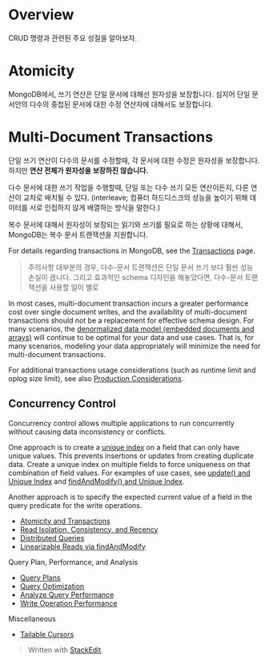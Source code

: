 # Overview

CRUD 명령과 관련된 주요 성질을 알아보자. 

# Atomicity

MongoDB에서, 쓰기 연산은 단일 문서에 대해선 원자성을 보장합니다. 심지어 단일 문서안의 다수의 중첩된 문서에 대한 수정 연산자에 대해서도 보장합니다.  

# Multi-Document Transactions

단일 쓰기 연산이 다수의 문서를 수정할때, 각 문서에 대한 수정은 원자성을 보장합니다. 하지만 **연산 전체가 원자성을 보장하진 않습니다.**

다수 문서에 대한 쓰기 작업을 수행할때, 단일 또는 다수 쓰기 모든 연산이든지, 다른 연산이 교차로 배치될 수 있다. (interleave; 컴퓨터 하드디스크의 성능을 높이기 위해 데이터를 서로 인접하지 않게 배열하는 방식을 말한다.)

복수 문서에 대해서 원자성이 보장되는 읽기와 쓰기를 필요로 하는 상황에 대해서, MongoDB는 복수 문서 트랜잭션을 지원합니다.

For details regarding transactions in MongoDB, see the  [Transactions](https://docs.mongodb.com/manual/core/transactions/)  page.

>주의사항
>대부분의 경우, 다수-문서 트랜잭션은 단일 문서 쓰기 보다 훨씬 성능  손실이 큽니다. 그리고 효과적인 schema 디자인을 해놓았다면, 다수-문서 트랜잭션을 사용할 일이 별로

In most cases, multi-document transaction incurs a greater performance cost over single document writes, and the availability of multi-document transactions should not be a replacement for effective schema design. For many scenarios, the  [denormalized data model (embedded documents and arrays)](https://docs.mongodb.com/manual/core/data-model-design/#data-modeling-embedding)  will continue to be optimal for your data and use cases. That is, for many scenarios, modeling your data appropriately will minimize the need for multi-document transactions.

For additional transactions usage considerations (such as runtime limit and oplog size limit), see also  [Production Considerations](https://docs.mongodb.com/manual/core/transactions-production-consideration/).

## Concurrency Control

Concurrency control allows multiple applications to run concurrently without causing data inconsistency or conflicts.

One approach is to create a  [unique index](https://docs.mongodb.com/manual/core/index-unique/#index-type-unique)  on a field that can only have unique values. This prevents insertions or updates from creating duplicate data. Create a unique index on multiple fields to force uniqueness on that combination of field values. For examples of use cases, see  [update() and Unique Index](https://docs.mongodb.com/manual/reference/method/db.collection.update/#update-with-unique-indexes)  and  [findAndModify() and Unique Index](https://docs.mongodb.com/manual/reference/method/db.collection.findAndModify/#upsert-and-unique-index).

Another approach is to specify the expected current value of a field in the query predicate for the write operations.



-   [Atomicity and Transactions](https://docs.mongodb.com/manual/core/write-operations-atomicity/)
-   [Read Isolation, Consistency, and Recency](https://docs.mongodb.com/manual/core/read-isolation-consistency-recency/)
-   [Distributed Queries](https://docs.mongodb.com/manual/core/distributed-queries/)
-   [Linearizable Reads via findAndModify](https://docs.mongodb.com/manual/tutorial/perform-findAndModify-linearizable-reads/)

Query Plan, Performance, and Analysis

-   [Query Plans](https://docs.mongodb.com/manual/core/query-plans/)
-   [Query Optimization](https://docs.mongodb.com/manual/core/query-optimization/)
-   [Analyze Query Performance](https://docs.mongodb.com/manual/tutorial/analyze-query-plan/)
-   [Write Operation Performance](https://docs.mongodb.com/manual/core/write-performance/)

Miscellaneous

-   [Tailable Cursors](https://docs.mongodb.com/manual/core/tailable-cursors/)



> Written with [StackEdit](https://stackedit.io/).
<!--stackedit_data:
eyJoaXN0b3J5IjpbMTY1NTMyODk5MSwyMDE5MzY2MzU0LC0xNz
A1ODQ4NzE3XX0=
-->